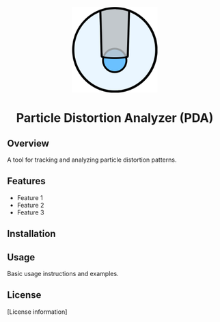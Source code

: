 <div align="center">
  <img src="./resources/icon.png" alt="PDA Logo" width="200"/>
  <h1>Particle Distortion Analyzer (PDA)</h1>
</div>

## Overview
A tool for tracking and analyzing particle distortion patterns.

## Features
- Feature 1
- Feature 2
- Feature 3

## Installation


## Usage
Basic usage instructions and examples.

## License
[License information]